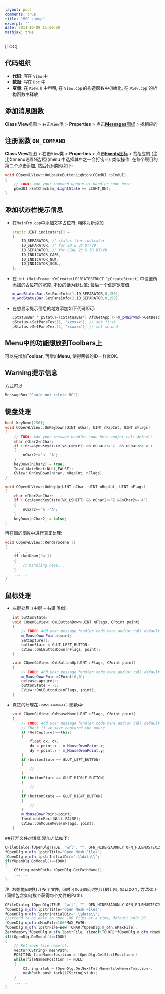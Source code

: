 ```yaml
---
layout: post
comments: true
title: "MFC sumup"
excerpt: ""
date: 2011-10-09 11:00:00
mathjax: true
---
```


[TOC]

## 代码组织
- **代码**: 写在 `View` 中
- **数据**: 写在 `Doc` 中
- **变量**: 在 `View.h` 中申明, 在 `View.cpp` 的构造函数中初始化, 在 `View.cpp` 的析构函数中释放

## 添加消息函数
**Class View**视图 > 右击`View`类 > **Properties** > 点击[**Messages**图标](https://bytebucket.org/herohuyongtao/blog-files/raw/tip/images/clip_image001.png) > 找相应的

## 注册函数 `ON_COMMAND`
**Class View**视图 > 右击`View`类 > **Properties** > 点击[**Events**图标](https://bytebucket.org/herohuyongtao/blog-files/raw/tip/images/clip_image002.png) > 找相应的
(注: 比如menu设置N选1型(menu 中选择其中之一会打钩$\checkmark$), 类似操作, 在每个项目的第二个点击添加, 然后代码类似如下:

```cpp
void COpenGLView::OnUpdateButtonLighton(CCmdUI *pCmdUI)
{
    // TODO: Add your command update UI handler code here
    pCmdUI->SetCheck(m_nLightState == LIGHT_ON);
}
```

## 添加状态栏提示信息
- 在`MainFrm.cpp`中添加文字占位符, 粗体为新添加

    ```cpp
    static UINT indicators[] =
    {
        ID_SEPARATOR, // status line indicator
        ID_SEPARATOR, // for 2D & 3D DT/VD
        ID_SEPARATOR, // for CGAL 2D & 3D DT/VD
        ID_INDICATOR_CAPS,
        ID_INDICATOR_NUM,
        ID_INDICATOR_SCRL,
    };
    ```
- 在 `int CMainFrame::OnCreate(LPCREATESTRUCT lpCreateStruct)` 中设置所添加的占位符的宽度, 不设的话为默认值; 最后一个值是宽度值.

    ```cpp
    m_wndStatusBar.SetPaneInfo(1,ID_SEPARATOR,0,150);
    m_wndStatusBar.SetPaneInfo(2,ID_SEPARATOR,0,150);
    ```
- 在想显示提示信息的地方添加如下代码即可:

    ```cpp
    CStatusBar * pStatus=(CStatusBar*) AfxGetApp()->m_pMainWnd->GetDescendantWindow(AFX_IDW_STATUS_BAR );
    pStatus->SetPaneText(1, "xxxxxx"); // set first
    pStatus->SetPaneText(2, "xxxxxx"); // set second
    ```

## Menu中的功能想放到Toolbars上
可以先增加**Toolbar**, 再增加**Menu**, 使得两者的ID一样就OK.

## Warning提示信息
方式可以

```cpp
MessageBox("Could not delete RC");
```

## 键盘处理

```cpp
bool keyDown[256];
void COpenGLView::OnKeyDown(UINT nChar, UINT nRepCnt, UINT nFlags)
{
    // TODO: Add your message handler code here and/or call default
    char nChar2=nChar;
    if (!GetAsyncKeyState(VK_LSHIFT) && nChar2<='Z' && nChar2>='A')
    {
        nChar2+='a'-'A';
    }
    keyDown[nChar2] = true;
    InvalidateRect(NULL,FALSE);
    CView::OnKeyDown(nChar, nRepCnt, nFlags);
}

void COpenGLView::OnKeyUp(UINT nChar, UINT nRepCnt, UINT nFlags)
{
    char nChar2=nChar;
    if (!GetAsyncKeyState(VK_LSHIFT) && nChar2<='Z'&&nChar2>='A')
    {
        nChar2+='a'-'A';
    }
    keyDown[nChar2] = false;
}
```

再在画的函数中进行真正处理:

```cpp
void COpenGLView::RenderScene ()
{
    ... ...
    if (keyDown['w'])
    {
        // handling here...
    }    
    ... ...
}
```

## 鼠标处理
- 左键处理: (中键 – 右键 类似)

    ```cpp
    int buttonState;
    void COpenGLView::OnLButtonDown(UINT nFlags, CPoint point)
    {
        // TODO: Add your message handler code here and/or call default
        m_MouseDownPoint=point;
        SetCapture();
        buttonState = GLUT_LEFT_BUTTON;
        CView::OnLButtonDown(nFlags, point);
    }

    void COpenGLView::OnLButtonUp(UINT nFlags, CPoint point)
    {
        // TODO: Add your message handler code here and/or call default
        m_MouseDownPoint=CPoint(0,0);
        ReleaseCapture();
        buttonState = -1;
        CView::OnLButtonUp(nFlags, point);
    }
    ```
- 真正的处理在 `OnMouseMove()` 函数中:

    ```cpp
    void COpenGLView::OnMouseMove(UINT nFlags, CPoint point)
    {
        // TODO: Add your message handler code here and/or call default
        // Check if we have captured the mouse
        if (GetCapture()==this)
        {
            float dx, dy;
            dx = point.x - m_MouseDownPoint.x;
            dy = point.y - m_MouseDownPoint.y;
        }
        if (buttonState == GLUT_LEFT_BUTTON)
        {
            //
        }
        if (buttonState == GLUT_MIDDLE_BUTTON)
        {
            //
        }
        if (buttonState == GLUT_RIGHT_BUTTON)
        {
            //
        }
        m_MouseDownPoint=point;
        InvalidateRect(NULL,FALSE);
        CView::OnMouseMove(nFlags, point);
    }
    ```

##打开文件对话框
添加方法如下:

```cpp
CFileDialog fOpenDlg(TRUE, "wrl", "", OFN_HIDEREADONLY|OFN_FILEMUSTEXIST, "Mesh Files (*.wrl)|*.wrl|", this);
fOpenDlg.m_ofn.lpstrTitle="Open Mesh Files";
fOpenDlg.m_ofn.lpstrInitialDir=".\\data\\";
if(fOpenDlg.DoModal()==IDOK)
{
    CString meshPath= fOpenDlg.GetPathName();
    ... ...
}
```

注: 若想能同时打开多个文件, 同时可以设置同时打开的上限, 默认20个, 方法如下(同样包含如何挨个获得每个文件的Path):

```cpp
CFileDialog fOpenDlg(TRUE, "wrl", "", OFN_HIDEREADONLY|OFN_FILEMUSTEXIST|OFN_ALLOWMULTISELECT|OFN_EXPLORER|OFN_ENABLEHOOK, "Mesh Files (*.wrl)|*.wrl|", this);
fOpenDlg.m_ofn.lpstrTitle="Open Mesh Files";
fOpenDlg.m_ofn.lpstrInitialDir=".\\data\\";
//extend to be able to open 100 files at a time, default only 20
fOpenDlg.m_ofn.nMaxFile=100*MAX_PATH;
fOpenDlg.m_ofn.lpstrFile=new TCHAR[fOpenDlg.m_ofn.nMaxFile];
ZeroMemory(fOpenDlg.m_ofn.lpstrFile, sizeof(TCHAR)*fOpenDlg.m_ofn.nMaxFile);
if(fOpenDlg.DoModal()==IDOK)
{
    // Retrieve file name(s).
    vector<CString> meshPath;
    POSITION fileNamesPosition = fOpenDlg.GetStartPosition();
    while(fileNamesPosition != NULL)
    {
        CString stub = fOpenDlg.GetNextPathName(fileNamesPosition);
        meshPath.push_back((CString)stub);
    }
    ... ...
}
```
